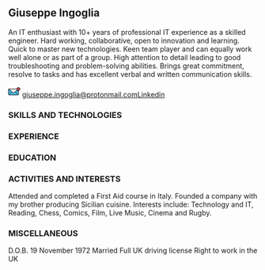 ## Giuseppe Ingoglia

An IT enthusiast with 10+ years of professional IT experience as a skilled engineer.
Hard working, collaborative, open to innovation and learning. Quick to master new technologies.
Keen team player and can equally work well alone or as part of a group.
High attention to detail leading to good troubleshooting and problem-solving abilities.
Brings great commitment, resolve to tasks and has excellent verbal and written communication skills.

[![new-email](/assets/img/new-email.png)](mailto:giuseppe.ingoglia@protonmail.com) giuseppe.ingoglia@protonmail.com[Linkedin](https://www.linkedin.com/in/gmingoglia) 

### SKILLS AND TECHNOLOGIES

### EXPERIENCE

### EDUCATION

### ACTIVITIES AND INTERESTS

Attended and completed a First Aid course in Italy.
Founded a company with my brother producing Sicilian cuisine.
Interests include: Technology and IT, Reading, Chess, Comics, Film, Live Music, Cinema and Rugby.

### MISCELLANEOUS

D.O.B. 19 November 1972
Married
Full UK driving license
Right to work in the UK
